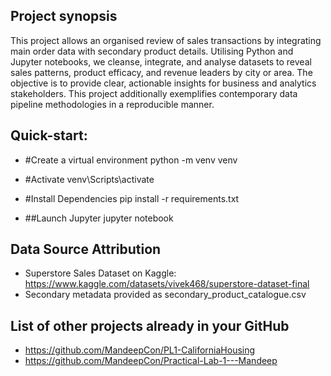 ## Project synopsis
This project allows an organised review of sales transactions by integrating main order data with secondary product details. Utilising Python and Jupyter notebooks, we cleanse, integrate, and analyse datasets to reveal sales patterns, product efficacy, and revenue leaders by city or area. The objective is to provide clear, actionable insights for business and analytics stakeholders. This project additionally exemplifies contemporary data pipeline methodologies in a reproducible manner.

## Quick-start:
- #Create a virtual environment
  python -m venv venv

- #Activate
  venv\Scripts\activate

- #Install Dependencies
  pip install -r requirements.txt

- ##Launch Jupyter
  jupyter notebook

## Data Source Attribution
- Superstore Sales Dataset on Kaggle: https://www.kaggle.com/datasets/vivek468/superstore-dataset-final
- Secondary metadata provided as secondary_product_catalogue.csv


## List of other projects already in your GitHub
- https://github.com/MandeepCon/PL1-CaliforniaHousing
- https://github.com/MandeepCon/Practical-Lab-1---Mandeep
